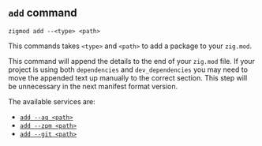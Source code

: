 ## `add` command

```
zigmod add --<type> <path>
```

This commands takes `<type>` and `<path>` to add a package to your `zig.mod`.

This command will append the details to the end of your `zig.mod` file. If your project is using both `dependencies` and `dev_dependencies` you may need to move the appended text up manually to the correct section. This step will be unnecessary in the next manifest format version.

The available services are:

- [`add --aq <path>`](./add_aq.md)
- [`add --zpm <path>`](./add_zpm.md)
- [`add --git <path>`](./add_git.md)
